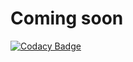 # Coming soon

[![Codacy Badge](https://api.codacy.com/project/badge/Grade/d3edc2c935a0407eb466b8aba4d68dd9)](https://app.codacy.com/app/nedx45/maildroid?utm_source=github.com&utm_medium=referral&utm_content=nedimf/maildroid&utm_campaign=Badge_Grade_Dashboard)

